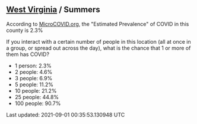 
## [West Virginia](/united-states/west-virginia) / Summers

According to [MicroCOVID.org](http://microcovid.org),
the "Estimated Prevalence" of COVID in this county is 2.3%

If you interact with a certain number of people in this location
(all at once in a group, or spread out across the day), what is the chance that
1 or more of them has COVID?

- 1 person: 2.3%
- 2 people: 4.6%
- 3 people: 6.9%
- 5 people: 11.2%
- 10 people: 21.2%
- 25 people: 44.8%
- 100 people: 90.7%

Last updated: 2021-09-01 00:35:53.130948 UTC
